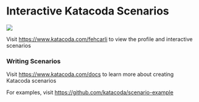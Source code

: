 # Interactive Katacoda Scenarios

[![](http://shields.katacoda.com/katacoda/fehcarli/count.svg)](https://www.katacoda.com/fehcarli "Get your profile on Katacoda.com")

Visit https://www.katacoda.com/fehcarli to view the profile and interactive scenarios

### Writing Scenarios
Visit https://www.katacoda.com/docs to learn more about creating Katacoda scenarios

For examples, visit https://github.com/katacoda/scenario-example
